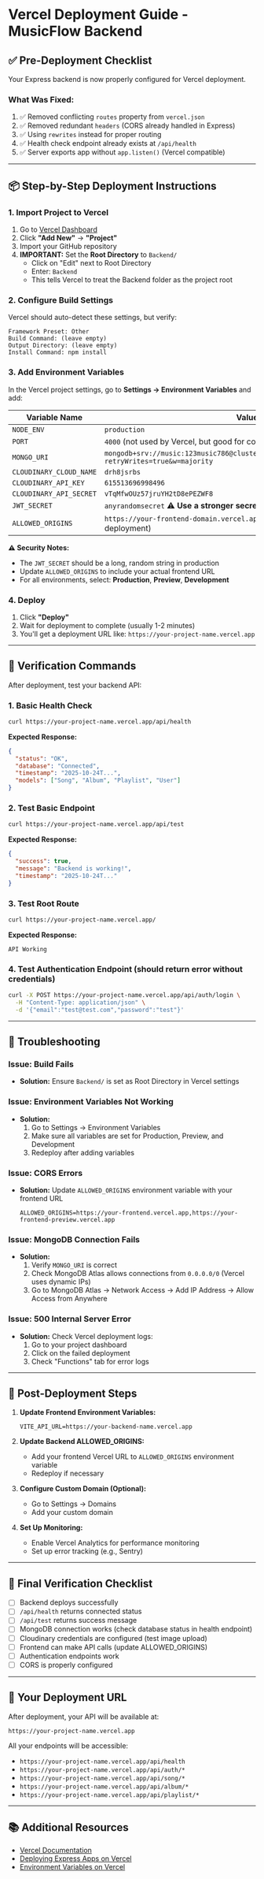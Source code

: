 # Vercel Deployment Guide - MusicFlow Backend

## ✅ Pre-Deployment Checklist

Your Express backend is now properly configured for Vercel deployment.

### What Was Fixed:
1. ✅ Removed conflicting `routes` property from `vercel.json`
2. ✅ Removed redundant `headers` (CORS already handled in Express)
3. ✅ Using `rewrites` instead for proper routing
4. ✅ Health check endpoint already exists at `/api/health`
5. ✅ Server exports app without `app.listen()` (Vercel compatible)

---

## 📦 Step-by-Step Deployment Instructions

### 1. Import Project to Vercel

1. Go to [Vercel Dashboard](https://vercel.com/dashboard)
2. Click **"Add New"** → **"Project"**
3. Import your GitHub repository
4. **IMPORTANT:** Set the **Root Directory** to `Backend/`
   - Click on "Edit" next to Root Directory
   - Enter: `Backend`
   - This tells Vercel to treat the Backend folder as the project root

### 2. Configure Build Settings

Vercel should auto-detect these settings, but verify:

```
Framework Preset: Other
Build Command: (leave empty)
Output Directory: (leave empty)
Install Command: npm install
```

### 3. Add Environment Variables

In the Vercel project settings, go to **Settings → Environment Variables** and add:

| Variable Name              | Value                                                                                          |
|---------------------------|------------------------------------------------------------------------------------------------|
| `NODE_ENV`                | `production`                                                                                   |
| `PORT`                    | `4000` (not used by Vercel, but good for compatibility)                                       |
| `MONGO_URI`               | `mongodb+srv://music:123music786@cluster0.t3xznkg.mongodb.net/musicflow?retryWrites=true&w=majority` |
| `CLOUDINARY_CLOUD_NAME`   | `drh8jsrbs`                                                                                    |
| `CLOUDINARY_API_KEY`      | `615513696998496`                                                                              |
| `CLOUDINARY_API_SECRET`   | `vTqMfwOUz57jruYH2tD8ePEZWF8`                                                                   |
| `JWT_SECRET`              | `anyrandomsecret` ⚠️ **Use a stronger secret in production!**                                  |
| `ALLOWED_ORIGINS`         | `https://your-frontend-domain.vercel.app` (update after frontend deployment)                  |

**⚠️ Security Notes:**
- The `JWT_SECRET` should be a long, random string in production
- Update `ALLOWED_ORIGINS` to include your actual frontend URL
- For all environments, select: **Production**, **Preview**, **Development**

### 4. Deploy

1. Click **"Deploy"**
2. Wait for deployment to complete (usually 1-2 minutes)
3. You'll get a deployment URL like: `https://your-project-name.vercel.app`

---

## 🧪 Verification Commands

After deployment, test your backend API:

### 1. Basic Health Check
```bash
curl https://your-project-name.vercel.app/api/health
```

**Expected Response:**
```json
{
  "status": "OK",
  "database": "Connected",
  "timestamp": "2025-10-24T...",
  "models": ["Song", "Album", "Playlist", "User"]
}
```

### 2. Test Basic Endpoint
```bash
curl https://your-project-name.vercel.app/api/test
```

**Expected Response:**
```json
{
  "success": true,
  "message": "Backend is working!",
  "timestamp": "2025-10-24T..."
}
```

### 3. Test Root Route
```bash
curl https://your-project-name.vercel.app/
```

**Expected Response:**
```
API Working
```

### 4. Test Authentication Endpoint (should return error without credentials)
```bash
curl -X POST https://your-project-name.vercel.app/api/auth/login \
  -H "Content-Type: application/json" \
  -d '{"email":"test@test.com","password":"test"}'
```

---

## 🔧 Troubleshooting

### Issue: Build Fails
- **Solution:** Ensure `Backend/` is set as Root Directory in Vercel settings

### Issue: Environment Variables Not Working
- **Solution:** 
  1. Go to Settings → Environment Variables
  2. Make sure all variables are set for Production, Preview, and Development
  3. Redeploy after adding variables

### Issue: CORS Errors
- **Solution:** Update `ALLOWED_ORIGINS` environment variable with your frontend URL
  ```
  ALLOWED_ORIGINS=https://your-frontend.vercel.app,https://your-frontend-preview.vercel.app
  ```

### Issue: MongoDB Connection Fails
- **Solution:** 
  1. Verify `MONGO_URI` is correct
  2. Check MongoDB Atlas allows connections from `0.0.0.0/0` (Vercel uses dynamic IPs)
  3. Go to MongoDB Atlas → Network Access → Add IP Address → Allow Access from Anywhere

### Issue: 500 Internal Server Error
- **Solution:** Check Vercel deployment logs:
  1. Go to your project dashboard
  2. Click on the failed deployment
  3. Check "Functions" tab for error logs

---

## 📝 Post-Deployment Steps

1. **Update Frontend Environment Variables:**
   ```
   VITE_API_URL=https://your-backend-name.vercel.app
   ```

2. **Update Backend ALLOWED_ORIGINS:**
   - Add your frontend Vercel URL to `ALLOWED_ORIGINS` environment variable
   - Redeploy if necessary

3. **Configure Custom Domain (Optional):**
   - Go to Settings → Domains
   - Add your custom domain

4. **Set Up Monitoring:**
   - Enable Vercel Analytics for performance monitoring
   - Set up error tracking (e.g., Sentry)

---

## 🎯 Final Verification Checklist

- [ ] Backend deploys successfully
- [ ] `/api/health` returns connected status
- [ ] `/api/test` returns success message
- [ ] MongoDB connection works (check database status in health endpoint)
- [ ] Cloudinary credentials are configured (test image upload)
- [ ] Frontend can make API calls (update ALLOWED_ORIGINS)
- [ ] Authentication endpoints work
- [ ] CORS is properly configured

---

## 🚀 Your Deployment URL

After deployment, your API will be available at:
```
https://your-project-name.vercel.app
```

All your endpoints will be accessible:
- `https://your-project-name.vercel.app/api/health`
- `https://your-project-name.vercel.app/api/auth/*`
- `https://your-project-name.vercel.app/api/song/*`
- `https://your-project-name.vercel.app/api/album/*`
- `https://your-project-name.vercel.app/api/playlist/*`

---

## 📚 Additional Resources

- [Vercel Documentation](https://vercel.com/docs)
- [Deploying Express Apps on Vercel](https://vercel.com/guides/using-express-with-vercel)
- [Environment Variables on Vercel](https://vercel.com/docs/concepts/projects/environment-variables)


